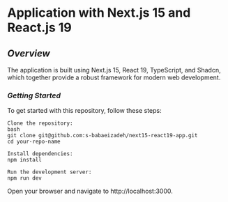 # **Application with Next.js 15 and React.js 19**

## *Overview*
The application is built using Next.js 15, React 19, TypeScript, and Shadcn, which together provide a robust framework for modern web development. 

### *Getting Started*
To get started with this repository, follow these steps:

```
Clone the repository:
bash
git clone git@github.com:s-babaeizadeh/next15-react19-app.git
cd your-repo-name

Install dependencies:
npm install

Run the development server:
npm run dev
```

Open your browser and navigate to http://localhost:3000.
